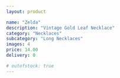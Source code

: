 ```yaml
---
layout: product

name: "Zelda"
description: "Vintage Gold Leaf Necklace"
category: "Necklaces"
subcategory: "Long Necklaces"
images: 4
price: 14.00
delivery: 0

# outofstock: true
---
```


